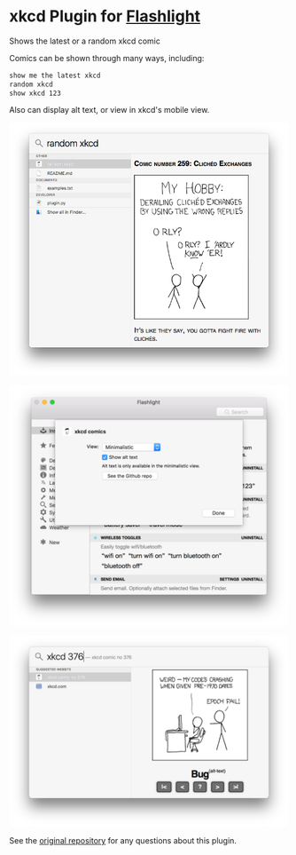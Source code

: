# xkcd Plugin for [Flashlight](http://flashlight.nateparrott.com/)
Shows the latest or a random xkcd comic

Comics can be shown through many ways, including:

    show me the latest xkcd
    random xkcd
    show xkcd 123

Also can display alt text, or view in xkcd's mobile view.

![ScreenShot](https://raw.githubusercontent.com/avncharlie/flashlight-xkcd/master/Screenshot.png)

![ScreenShot](https://github.com/avncharlie/flashlight-xkcd/raw/master/Settings%20screenshot.png)

![ScreenShot](https://github.com/avncharlie/flashlight-xkcd/raw/master/Mobile%20view%20screenshot.png)

See the [original repository](https://github.com/avncharlie/flashlight-xkcd)
for any questions about this plugin.
